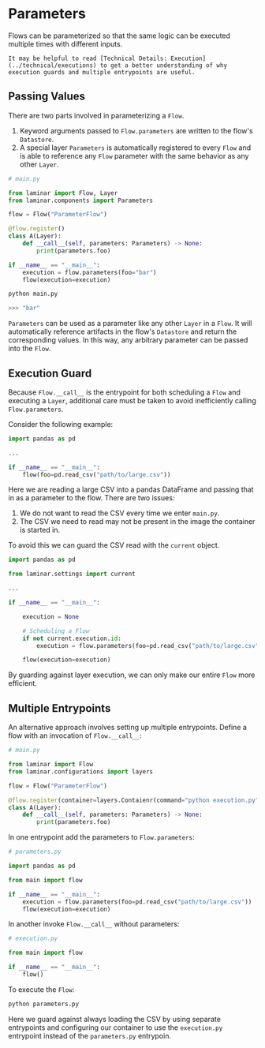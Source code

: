 # Parameters

Flows can be parameterized so that the same logic can be executed multiple times with different inputs.

```{note}
It may be helpful to read [Technical Details: Execution](../technical/executions) to get a better understanding of why execution guards and multiple entrypoints are useful.
```

## Passing Values

There are two parts involved in parameterizing a `Flow`.

1. Keyword arguments passed to `Flow.parameters` are written to the flow's `Datastore`.
1. A special layer `Parameters` is automatically registered to every `Flow` and is able to reference any `Flow` parameter with the same behavior as any other `Layer`.

```python
# main.py

from laminar import Flow, Layer
from laminar.components import Parameters

flow = Flow("ParameterFlow")

@flow.register()
class A(Layer):
    def __call__(self, parameters: Parameters) -> None:
        print(parameters.foo)

if __name__ == "__main__":
    execution = flow.parameters(foo="bar")
    flow(execution=execution)
```

```python
python main.py

>>> "bar"
```

`Parameters` can be used as a parameter like any other `Layer` in a `Flow`. It will automatically reference artifacts in the flow's `Datastore` and return the corresponding values. In this way, any arbitrary parameter can be passed into the `Flow`.

## Execution Guard

Because `Flow.__call__` is the entrypoint for both scheduling a `Flow` and executing a `Layer`, additional care must be taken to avoid inefficiently calling `Flow.parameters`.

Consider the following example:

```python
import pandas as pd

...

if __name__ == "__main__":
    flow(foo=pd.read_csv("path/to/large.csv"))
```

Here we are reading a large CSV into a pandas DataFrame and passing that in as a parameter to the flow. There are two issues:

1. We do not want to read the CSV every time we enter `main.py`.
1. The CSV we need to read may not be present in the image the container is started in.

To avoid this we can guard the CSV read with the `current` object.

```python
import pandas as pd

from laminar.settings import current

...

if __name__ == "__main__":

    execution = None

    # Scheduling a Flow
    if not current.execution.id:
        execution = flow.parameters(foo=pd.read_csv("path/to/large.csv"))

    flow(execution=execution)
```

By guarding against layer execution, we can only make our entire `Flow` more efficient.

## Multiple Entrypoints

An alternative approach involves setting up multiple entrypoints. Define a flow with an invocation of `Flow.__call__`:

```python
# main.py

from laminar import Flow
from laminar.configurations import layers

flow = Flow("ParameterFlow")

@flow.register(container=layers.Contaienr(command="python execution.py"))
class A(Layer):
    def __call__(self, parameters: Parameters) -> None:
        print(parameters.foo)
```

In one entrypoint add the parameters to `Flow.parameters`:

```python
# parameters.py

import pandas as pd

from main import flow

if __name__ == "__main__":
    execution = flow.parameters(foo=pd.read_csv("path/to/large.csv"))
    flow(execution=execution)
```

In another invoke `Flow.__call__` without parameters:

```python
# execution.py

from main import flow

if __name__ == "__main__":
    flow()
```

To execute the `Flow`:

```python
python parameters.py
```

Here we guard against always loading the CSV by using separate entrypoints and configuring our container to use the `execution.py` entrypoint instead of the `parameters.py` entrypoin.
